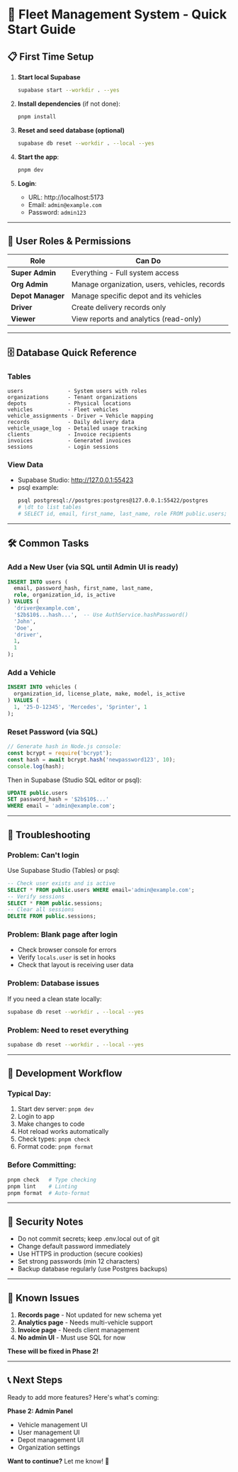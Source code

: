 # 🚀 Fleet Management System - Quick Start Guide

## 📋 First Time Setup

1. **Start local Supabase**

   ```bash
   supabase start --workdir . --yes
   ```

2. **Install dependencies** (if not done):

   ```bash
   pnpm install
   ```

3. **Reset and seed database (optional)**

   ```bash
   supabase db reset --workdir . --local --yes
   ```

4. **Start the app**:

   ```bash
   pnpm dev
   ```

5. **Login**:
   - URL: http://localhost:5173
   - Email: `admin@example.com`
   - Password: `admin123`

---

## 🔑 User Roles & Permissions

| Role              | Can Do                                        |
| ----------------- | --------------------------------------------- |
| **Super Admin**   | Everything - Full system access               |
| **Org Admin**     | Manage organization, users, vehicles, records |
| **Depot Manager** | Manage specific depot and its vehicles        |
| **Driver**        | Create delivery records only                  |
| **Viewer**        | View reports and analytics (read-only)        |

---

## 🗄️ Database Quick Reference

### **Tables**

```
users              - System users with roles
organizations      - Tenant organizations
depots             - Physical locations
vehicles           - Fleet vehicles
vehicle_assignments - Driver → Vehicle mapping
records            - Daily delivery data
vehicle_usage_log  - Detailed usage tracking
clients            - Invoice recipients
invoices           - Generated invoices
sessions           - Login sessions
```

### View Data

- Supabase Studio: http://127.0.0.1:55423
- psql example:
  ```bash
  psql postgresql://postgres:postgres@127.0.0.1:55422/postgres
  # \dt to list tables
  # SELECT id, email, first_name, last_name, role FROM public.users;
  ```

---

## 🛠️ Common Tasks

### **Add a New User** (via SQL until Admin UI is ready)

```sql
INSERT INTO users (
  email, password_hash, first_name, last_name,
  role, organization_id, is_active
) VALUES (
  'driver@example.com',
  '$2b$10$...hash...',  -- Use AuthService.hashPassword()
  'John',
  'Doe',
  'driver',
  1,
  1
);
```

### **Add a Vehicle**

```sql
INSERT INTO vehicles (
  organization_id, license_plate, make, model, is_active
) VALUES (
  1, '25-D-12345', 'Mercedes', 'Sprinter', 1
);
```

### Reset Password (via SQL)

```typescript
// Generate hash in Node.js console:
const bcrypt = require('bcrypt');
const hash = await bcrypt.hash('newpassword123', 10);
console.log(hash);
```

Then in Supabase (Studio SQL editor or psql):

```sql
UPDATE public.users
SET password_hash = '$2b$10$...'
WHERE email = 'admin@example.com';
```

---

## 🚨 Troubleshooting

### Problem: Can't login

Use Supabase Studio (Tables) or psql:

```sql
-- Check user exists and is active
SELECT * FROM public.users WHERE email='admin@example.com';
-- Verify sessions
SELECT * FROM public.sessions;
-- Clear all sessions
DELETE FROM public.sessions;
```

### **Problem: Blank page after login**

- Check browser console for errors
- Verify `locals.user` is set in hooks
- Check that layout is receiving user data

### Problem: Database issues

If you need a clean state locally:

```bash
supabase db reset --workdir . --local --yes
```

### Problem: Need to reset everything

```bash
supabase db reset --workdir . --local --yes
```

---

## 📝 Development Workflow

### **Typical Day:**

1. Start dev server: `pnpm dev`
2. Login to app
3. Make changes to code
4. Hot reload works automatically
5. Check types: `pnpm check`
6. Format code: `pnpm format`

### **Before Committing:**

```bash
pnpm check   # Type checking
pnpm lint    # Linting
pnpm format  # Auto-format
```

---

## 🔐 Security Notes

- Do not commit secrets; keep .env.local out of git
- Change default password immediately
- Use HTTPS in production (secure cookies)
- Set strong passwords (min 12 characters)
- Backup database regularly (use Postgres backups)

---

## 🐛 Known Issues

1. **Records page** - Not updated for new schema yet
2. **Analytics page** - Needs multi-vehicle support
3. **Invoice page** - Needs client management
4. **No admin UI** - Must use SQL for now

**These will be fixed in Phase 2!**

---

## 📞 Next Steps

Ready to add more features? Here's what's coming:

**Phase 2: Admin Panel**

- Vehicle management UI
- User management UI
- Depot management UI
- Organization settings

**Want to continue?** Let me know! 🚀
